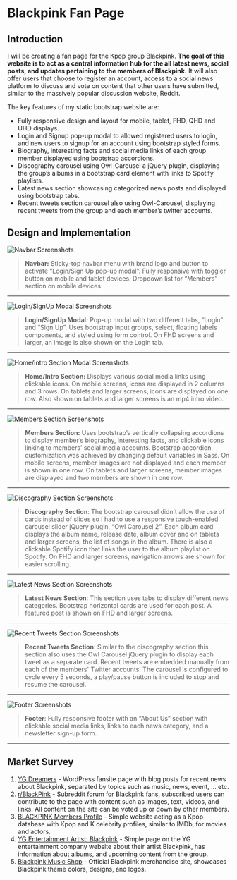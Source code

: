 #  Blackpink Fan Page

## Introduction 
I will be creating a fan page for the Kpop group Blackpink. __The goal of this website is to act as a central information hub for the all latest news, social posts, and updates pertaining to the members of Blackpink.__ It will also offer users that choose to register an account, access to a social news platform to discuss and vote on content that other users have submitted, similar to the massively popular discussion website, Reddit.

The key features of my static bootstrap website are:
* Fully responsive design and layout for mobile, tablet, FHD, QHD and UHD displays.
* Login and Signup pop-up modal to allowed registered users to login, and new users to signup for an account using bootstrap styled forms.
* Biography, interesting facts and social media links of each group member displayed using bootstrap accordions.
* Discography carousel using Owl-Carousel a jQuery plugin, displaying the group’s albums in a bootstrap card element with links to Spotify playlists.
* Latest news section showcasing categorized news posts and displayed using bootstrap tabs.
* Recent tweets section carousel also using Owl-Carousel, displaying recent tweets from the group and each member’s twitter accounts.

## Design and Implementation
![Navbar Screenshots](images/tables/table-navbar.png)
> __Navbar:__ Sticky-top navbar menu with brand logo and button to activate “Login/Sign Up pop-up modal”. Fully responsive with toggler button on mobile and tablet devices. Dropdown list for “Members” section on mobile devices. 
---
![Login/SignUp Modal Screenshots](images/tables/table-login.png)
>__Login/SignUp Modal:__ Pop-up modal with two different tabs, “Login” and “Sign Up”. Uses bootstrap input groups, select, floating labels components, and styled using form control. On FHD screens and larger, an image is also shown on the Login tab. 
---
![Home/Intro Section Modal Screenshots](images/tables/table-home.png)
>__Home/Intro Section:__ Displays various social media links using clickable icons. On mobile screens, icons are displayed in 2 columns and 3 rows. On tablets and larger screens, icons are displayed on one row. Also shown on tablets and larger screens is an mp4 intro video. 
---
![Members Section Screenshots](images/tables/table-members.png)
>__Members Section:__ Uses bootstrap’s vertically collapsing accordions to display member’s biography, interesting facts, and clickable icons linking to members’ social media accounts. Bootstrap accordion customization was achieved by changing default variables in Sass. On mobile screens, member images are not displayed and each member is shown in one row. On tablets and larger screens, member images are displayed and two members are shown in one row. 
---
![Discography Section Screenshots](images/tables/table-albums.png)
>__Discography Section__: The bootstrap carousel didn’t allow the use of cards instead of slides so I had to use a responsive touch-enabled carousel slider jQuery plugin, “Owl Carousel 2”. Each album card displays the album name, release date, album cover and on tablets and larger screens, the list of songs in the album. There is also a clickable Spotify icon that links the user to the album playlist on Spotify. On FHD and larger screens, navigation arrows are shown for easier scrolling. 
---
![Latest News Section Screenshots](images/tables/table-news.png)
>__Latest News Section__: This section uses tabs to display different news categories. Bootstrap horizontal cards are used for each post. A featured post is shown on FHD and larger screens. 
---
![Recent Tweets Section Screenshots](images/tables/table-tweets.png)
>__Recent Tweets Section__: Similar to the discography section this section also uses the Owl Carousel jQuery plugin to display each tweet as a separate card. Recent tweets are embedded manually from each of the members' Twitter accounts. The carousel is configured to cycle every 5 seconds, a play/pause button is included to stop and resume the carousel.
---
![Footer Screenshots](images/tables/table-footer.png)
>__Footer__: Fully responsive footer with an “About Us” section with clickable social media links, links to each news category, and a newsletter sign-up form. 
---
## Market Survey
1. [YG Dreamers](https://ygdreamers.com) - WordPress fansite page with blog posts for recent news about Blackpink, separated by topics such as music, news, event, … etc.
2. [r/BlackPink](https://www.reddit.com/r/BlackPink) - Subreddit forum for Blackpink fans, subscribed users can contribute to the page with content such as images, text, videos, and links. All content on the site can be voted up or down by other members.
3. [BLACKPINK Members Profile](https://kprofiles.com/black-pink-members-profile) - Simple website acting as a Kpop database with Kpop and K celebrity profiles, similar to IMDb, for movies and actors.
4. [YG Entertainment Artist: Blackpink](https://www.ygfamily.com/artist/Main.asp?LANGDIV=E&ARTIDX=70) - Simple page on the YG entertainment company website about their artist Blackpink, has information about albums, and upcoming content from the group.
5. [Blackpink Music Shop](https://shop.blackpinkmusic.com/) - Official Blackpink merchandise site, showcases Blackpink theme colors, designs, and logos.
